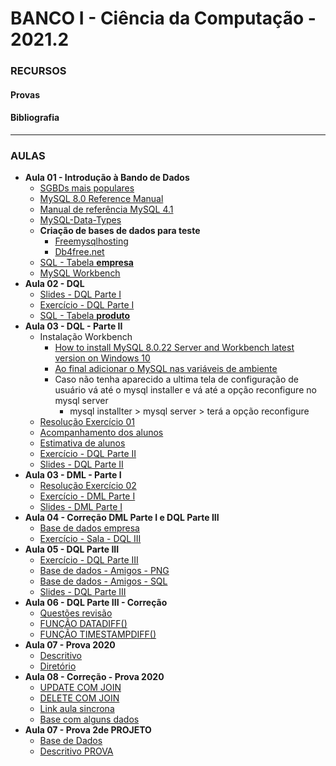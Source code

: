 # BANCO I - Ciência da Computação - 2021.2

### RECURSOS
#### Provas


#### Bibliografia

---

### AULAS
* **Aula 01 - Introdução à Bando de Dados**
    * [SGBDs mais populares](https://db-engines.com/en/ranking)
    * [MySQL 8.0 Reference Manual](https://dev.mysql.com/doc/refman/8.0/en/)
    * [Manual de referência MySQL 4.1](https://downloads.mysql.com/docs/refman-4.1-pt.a4.pdf)    
    * [MySQL-Data-Types](https://github.com/kennedyaraujo/ifc/blob/main/banco/material-complementar/imagens/MySQL-Data-Types.jpg)
    * **Criação de bases de dados para teste**
        * [Freemysqlhosting](https://www.freemysqlhosting.net/)
        * [Db4free.net](https://www.db4free.net/)
    * [SQL - Tabela **empresa**](https://github.com/kennedyaraujo/ifc/blob/main/banco/base/empresa.sql)
    * [MySQL Workbench](https://dev.mysql.com/downloads/workbench/)
    <!-- [![Vídeo - Aula 01](https://img.youtube.com/vi/JAkcA0eMRFg/maxresdefault.jpg)](https://youtu.be/JAkcA0eMRFg) -->
* **Aula 02 - DQL**
    * [Slides - DQL Parte I](https://github.com/kennedyaraujo/ifc/blob/main/banco/material-complementar/slides/dql-1.pdf)
    * [Exercício - DQL Parte I](https://github.com/kennedyaraujo/ifc/blob/main/banco/material-complementar/exercicios/dql-1/dql-1.pdf)
    * [SQL - Tabela **produto**](https://github.com/kennedyaraujo/ifc/blob/main/banco/material-complementar/exercicios/dql-1/tabela-produto.sql)
* **Aula 03 - DQL - Parte II**
    * Instalação Workbench
        * [How to install MySQL 8.0.22 Server and Workbench latest version on Windows 10](https://www.youtube.com/watch?v=OM4aZJW_Ojs)
        * [Ao final adicionar o MySQL nas variáveis de ambiente](https://programadorviking.com.br/como-instalar-o-mysql/)
        * Caso não tenha aparecido a ultima tela de configuração de usuário vá até o mysql installer e vá até a opção reconfigure no mysql server
            * mysql installter > mysql server > terá a opção reconfigure
    * [Resolução Exercício 01](https://hackmd.io/@banco/HJ990WuQK)
    * [Acompanhamento dos alunos](https://docs.google.com/spreadsheets/d/18EQvjKulbECG7cqap3fD5vD6lMjUPNbmosVXGjEAUho/edit?usp=sharing)
    * [Estimativa de alunos](https://docs.google.com/spreadsheets/d/15mPCTW9YVCJZ7mFrfvaxd05_rP0lo10OmWI28RKNDHo/edit?usp=sharing)
    * [Exercício - DQL Parte II](https://github.com/kennedyaraujo/ifc/blob/main/banco/material-complementar/exercicios/dql-2.pdf)
    * [Slides - DQL Parte II](https://github.com/kennedyaraujo/ifc/blob/main/banco/material-complementar/slides/dql-2.pdf)
* **Aula 03 - DML - Parte I**
    * [Resolução Exercício 02](https://hackmd.io/@banco/HJ990WuQK)
    * [Exercício - DML Parte I](https://github.com/kennedyaraujo/ifc/blob/main/banco/material-complementar/exercicios/dml-1.pdf)
    * [Slides - DML Parte I](https://github.com/kennedyaraujo/ifc/blob/main/banco/material-complementar/slides/dml-1.pdf)
* **Aula 04 - Correção DML Parte I e DQL Parte III**
    * [Base de dados empresa](https://github.com/kennedyaraujo/ifc/blob/main/banco/base/sql-empresa-dqliii.sql)
    * [Exercício - Sala - DQL III](https://github.com/kennedyaraujo/ifc/blob/main/banco/codigos/dql-3-sala.sql)
* **Aula 05 - DQL Parte III**
    * [Exercício - DQL Parte III](https://github.com/kennedyaraujo/ifc/blob/main/banco/material-complementar/exercicios/dql-3/dql-3.pdf)
    * [Base de dados - Amigos - PNG](https://github.com/kennedyaraujo/ifc/blob/main/banco/material-complementar/exercicios/dql-3/banco-amigos.png)
    * [Base de dados - Amigos - SQL](https://github.com/kennedyaraujo/ifc/blob/main/banco/material-complementar/exercicios/dql-3/banco-amigos.sql)
    * [Slides - DQL Parte III](https://github.com/kennedyaraujo/ifc/blob/main/banco/material-complementar/slides/dql-3.pdf)
* **Aula 06 - DQL Parte III - Correção**
    * [Questões revisão](https://docs.google.com/spreadsheets/d/1inxtY6PqwHmX7utL9bONTrNDQsPrIu4KEpfTnG76XVc/edit?usp=sharing)
    * [FUNÇÃO DATADIFF()](https://www.w3schools.com/sql/func_mysql_datediff.asp)
    * [FUNÇÃO TIMESTAMPDIFF()](https://www.w3resource.com/mysql/date-and-time-functions/mysql-timestampdiff-function.php)
* **Aula 07 - Prova 2020**
    * [Descritivo](https://github.com/kennedyaraujo/ifc/blob/main/banco/material-complementar/provas/prova-projeto-sql/prova-banco-i.pdf) 
    * [Diretório](https://github.com/kennedyaraujo/ifc/blob/main/banco/material-complementar/provas/) 
* **Aula 08 - Correção - Prova 2020**
    * [UPDATE COM JOIN](https://www.mysqltutorial.org/mysql-update-join/) 
    * [DELETE COM JOIN](https://www.mysqltutorial.org/mysql-delete-join/)
    * [Link aula sincrona](https://meet.google.com/cfx-mrkj-wex)     
    * [Base com alguns dados](https://github.com/kennedyaraujo/ifc/blob/main/banco/base/base-evernote.sql)  
* **Aula 07 - Prova 2de PROJETO**
    * [Base de Dados](https://github.com/kennedyaraujo/ifc/tree/main/banco/material-complementar/provas/prova-projeto-i/sql) 
    * [Descritivo PROVA](https://github.com/kennedyaraujo/ifc/blob/main/banco/material-complementar/provas/prova-projeto-i/questoes-sql.pdf)